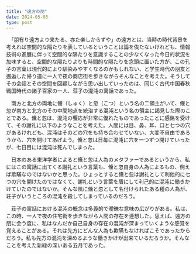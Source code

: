 ```yaml
---
title: "遠方の朋"
date: 2024-05-05
type: post
---
```

　「朋有り遠方より来たる、亦た楽しからずや」の遠方とは、当時の時代背景を考えれば空間的な隔たりを表しているということは論を俟たないけれども、情報技術の進展に伴って空間的な隔たりを意識することの少なくなった今日的状況を加味すると、空間的な隔たりよりも時間的な隔たりを念頭に置いた方が、この孔子の言葉は現代的により馴染みやすくなるのかもしれない、と学生時代の朋友と邂逅した帰り道に一人で夜の商店街を歩きながらそんなことを考えた。そうしてその会話とその空間を回顧しながら思い出していったのは、同じく古代中国春秋戦国時代の諸子百家の一人、荘子の混沌の寓話であった。

　南方と北方の両地に儵（しゅく）と忽（こつ）という名の二領主がいて、儵と忽が南方と北方のその中間地点を統治する混沌という名の領主に謁見した際のことである。儵と忽は、混沌の饗応が非常に優れたものであったことに感銘を受けて、その謝礼に以下のようなことを考えた。人間には目、鼻、耳、口と七つの穴があるけれども、混沌はそのどの穴をも持ち合わせていない、大変不自由であろうから、穴を開けてあげよう。儵と忽は日毎に混沌に穴を一つずつ開けていったが、七日目には混沌は死んでしまった。

　日本のある東洋学者によると儵と忽は人為のメタファーであるというから、私にはこの寓話に出てくる謝礼という言葉も、儵と忽自身の人為によるもの、例えば欺瞞なのではないかと思った。ひょっとすると儵と忽は謝礼として利他的に七つの穴を開けたのではなくて、謝礼という言葉を盾にして利己的に混沌に働きかけていたのではないか。そんな風に儵と忽として名付けられたある種の人為が、荘子がいうところの混沌を殺してしまっているのだろう。

　荘子の寓話における混沌の概念は多義的で曖昧な意味の広がりがある。私は、この時、一人で夜の住宅街を歩きながら人間の存在を連想した。思えば、遠方の朋に会う度に、私はなんだか自己自身の存在の混沌が深まっていくような感覚を覚えることがある。それは先方にどんな人為も欺瞞もなければこそであったからだろう。私も先方の混沌を深めるような働きかけが出来ているだろうか。そんなことを考えた新緑の深いある五月であった。
